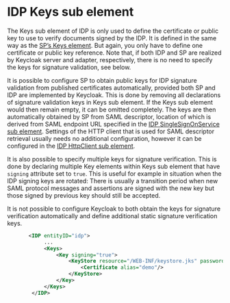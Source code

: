 # IDP Keys sub element

The Keys sub element of IDP is only used to define the certificate or public key to use to verify documents signed by the IDP. It is defined in the same way as the [SP’s Keys element](https://wjw465150.gitbooks.io/keycloak-documentation/content/securing\_apps/topics/saml/java/general-config/sp-keys.html#\_saml-sp-keys). But again, you only have to define one certificate or public key reference. Note that, if both IDP and SP are realized by Keycloak server and adapter, respectively, there is no need to specify the keys for signature validation, see below.

It is possible to configure SP to obtain public keys for IDP signature validation from published certificates automatically, provided both SP and IDP are implemented by Keycloak. This is done by removing all declarations of signature validation keys in Keys sub element. If the Keys sub element would then remain empty, it can be omitted completely. The keys are then automatically obtained by SP from SAML descriptor, location of which is derived from SAML endpoint URL specified in the [IDP SingleSignOnService sub element](https://wjw465150.gitbooks.io/keycloak-documentation/content/securing\_apps/topics/saml/java/general-config/idp\_singlesignonservice\_subelement.html#\_sp-idp-singlesignonservice). Settings of the HTTP client that is used for SAML descriptor retrieval usually needs no additional configuration, however it can be configured in the [IDP HttpClient sub element](https://wjw465150.gitbooks.io/keycloak-documentation/content/securing\_apps/topics/saml/java/general-config/idp\_httpclient\_subelement.html#\_sp-idp-httpclient).

It is also possible to specify multiple keys for signature verification. This is done by declaring multiple Key elements within Keys sub element that have `signing` attribute set to `true`. This is useful for example in situation when the IDP signing keys are rotated: There is usually a transition period when new SAML protocol messages and assertions are signed with the new key but those signed by previous key should still be accepted.

It is not possible to configure Keycloak to both obtain the keys for signature verification automatically and define additional static signature verification keys.

```xml
       <IDP entityID="idp">
            ...
            <Keys>
                <Key signing="true">
                    <KeyStore resource="/WEB-INF/keystore.jks" password="store123">
                        <Certificate alias="demo"/>
                    </KeyStore>
                </Key>
            </Keys>
        </IDP>
```
